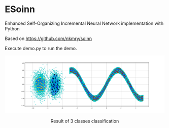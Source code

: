 # ESoinn
Enhanced Self-Organizing Incremental Neural Network implementation with Python

Based on https://github.com/nkmry/soinn

Execute demo.py to run the demo.

![](result.png)
<center>Result of 3 classes classification</center >
